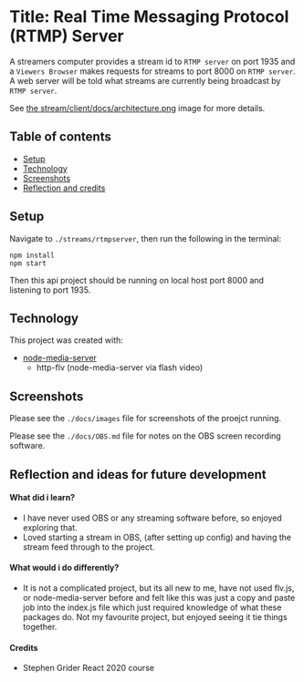 # Title: Real Time Messaging Protocol (RTMP) Server

A streamers computer provides a stream id to `RTMP server` on port 1935 and a `Viewers Browser` makes requests for streams to port 8000 on `RTMP server`. A web server will be told what streams are currently being broadcast by `RTMP server`. 

See [the stream/client/docs/architecture.png](streams/client/docs/architecture.png) image for more details.

## Table of contents
* [Setup](#setup)
* [Technology](#tech)
* [Screenshots](#screenshots)
* [Reflection and credits](#reflection)

<div id='setup'>

## Setup

Navigate to `./streams/rtmpserver`, then run the following in the terminal:

```
npm install
npm start
```

Then this api project should be running on local host port 8000 and listening to port 1935.

<div id='tech'>

## Technology

This project was created with:

- [node-media-server](https://github.com/illuspas/Node-Media-Server)
    - http-flv (node-media-server via flash video)

<div id='screenshots'>

## Screenshots 

Please see the `./docs/images` file for screenshots of the proejct running.

Please see the `./docs/OBS.md` file for notes on the OBS screen recording software.

<div id='reflection'>

## Reflection and ideas for future development

#### What did i learn?

- I have never used OBS or any streaming software before, so enjoyed exploring that.
- Loved starting a stream in OBS, (after setting up config) and having the stream feed through to the project.

#### What would i do differently?

- It is not a complicated project, but its all new to me, have not used flv.js, or node-media-server before and felt like this was just a copy and paste job into the index.js file which just required knowledge of what these packages do. Not my favourite project, but enjoyed seeing it tie things together.

#### Credits

- Stephen Grider React 2020 course
